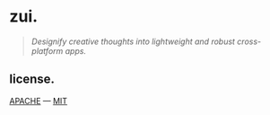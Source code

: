 # zui.

> *Designify creative thoughts into lightweight and robust cross-platform apps.*

## license.

[APACHE](../../LICENSE-APACHE) — [MIT](../../LICENSE-MIT)
